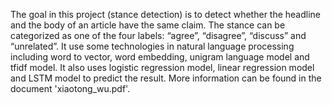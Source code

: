 The goal in this project (stance detection) is to detect whether the headline and the body of an article have the same claim. 
The stance can be categorized as one of the four labels: “agree”, “disagree”, “discuss” and “unrelated”. 
It use some technologies in natural language processing including word to vector, word embedding, unigram language model 
and tfidf model.
It also uses logistic regression model, linear regression model and LSTM model to predict the result.
More information can be found in the document 'xiaotong_wu.pdf'.
